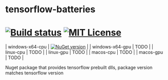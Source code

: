 # tensorflow-batteries

[![Build status](https://ci.appveyor.com/api/projects/status/github/hanabi1224/tensorflow-batteries?branch=master&svg=true)](https://ci.appveyor.com/project/hanabi1224/tensorflow-batteries)
[![MIT License](https://img.shields.io/github/license/hanabi1224/tensorflow-batteries.svg)](https://github.com/hanabi1224/tensorflow-batteries/blob/master/LICENSE)
========

| windows-x64-cpu  | [![NuGet version](https://badge.fury.io/nu/tensorflow-batteries-windows-x64-cpu.svg)](https://badge.fury.io/nu/tensorflow-batteries-windows-x64-cpu)  |
| windows-x64-gpu  | TODO  |
| linux-cpu        | TODO  |
| linux-gpu        | TODO  |
| macos-cpu        | TODO  |
| macos-gpu        | TODO  |

Nuget package that provides tensorflow prebuilt dlls, package version matches tensorflow version
